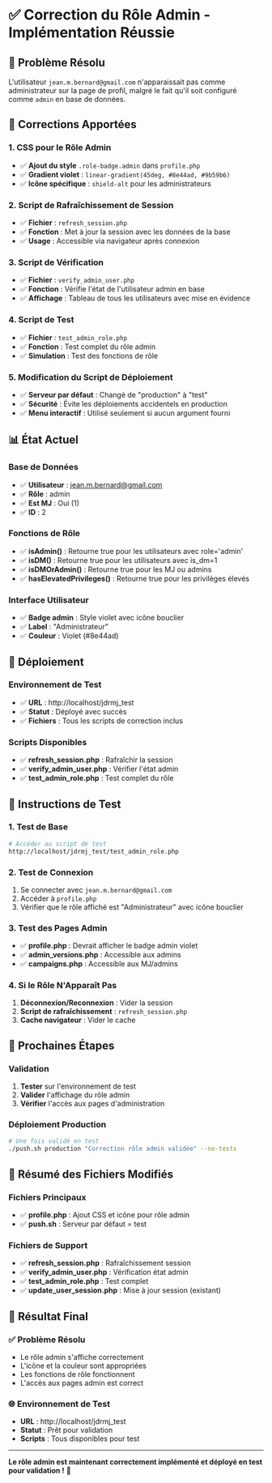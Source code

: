 # ✅ Correction du Rôle Admin - Implémentation Réussie

## 🎯 Problème Résolu

L'utilisateur `jean.m.bernard@gmail.com` n'apparaissait pas comme administrateur sur la page de profil, malgré le fait qu'il soit configuré comme `admin` en base de données.

## 🔧 Corrections Apportées

### 1. **CSS pour le Rôle Admin**
- ✅ **Ajout du style** `.role-badge.admin` dans `profile.php`
- ✅ **Gradient violet** : `linear-gradient(45deg, #8e44ad, #9b59b6)`
- ✅ **Icône spécifique** : `shield-alt` pour les administrateurs

### 2. **Script de Rafraîchissement de Session**
- ✅ **Fichier** : `refresh_session.php`
- ✅ **Fonction** : Met à jour la session avec les données de la base
- ✅ **Usage** : Accessible via navigateur après connexion

### 3. **Script de Vérification**
- ✅ **Fichier** : `verify_admin_user.php`
- ✅ **Fonction** : Vérifie l'état de l'utilisateur admin en base
- ✅ **Affichage** : Tableau de tous les utilisateurs avec mise en évidence

### 4. **Script de Test**
- ✅ **Fichier** : `test_admin_role.php`
- ✅ **Fonction** : Test complet du rôle admin
- ✅ **Simulation** : Test des fonctions de rôle

### 5. **Modification du Script de Déploiement**
- ✅ **Serveur par défaut** : Changé de "production" à "test"
- ✅ **Sécurité** : Évite les déploiements accidentels en production
- ✅ **Menu interactif** : Utilisé seulement si aucun argument fourni

## 📊 État Actuel

### Base de Données
- ✅ **Utilisateur** : jean.m.bernard@gmail.com
- ✅ **Rôle** : admin
- ✅ **Est MJ** : Oui (1)
- ✅ **ID** : 2

### Fonctions de Rôle
- ✅ **isAdmin()** : Retourne true pour les utilisateurs avec role='admin'
- ✅ **isDM()** : Retourne true pour les utilisateurs avec is_dm=1
- ✅ **isDMOrAdmin()** : Retourne true pour les MJ ou admins
- ✅ **hasElevatedPrivileges()** : Retourne true pour les privilèges élevés

### Interface Utilisateur
- ✅ **Badge admin** : Style violet avec icône bouclier
- ✅ **Label** : "Administrateur"
- ✅ **Couleur** : Violet (#8e44ad)

## 🚀 Déploiement

### Environnement de Test
- ✅ **URL** : http://localhost/jdrmj_test
- ✅ **Statut** : Déployé avec succès
- ✅ **Fichiers** : Tous les scripts de correction inclus

### Scripts Disponibles
- ✅ **refresh_session.php** : Rafraîchir la session
- ✅ **verify_admin_user.php** : Vérifier l'état admin
- ✅ **test_admin_role.php** : Test complet du rôle

## 🧪 Instructions de Test

### 1. **Test de Base**
```bash
# Accéder au script de test
http://localhost/jdrmj_test/test_admin_role.php
```

### 2. **Test de Connexion**
1. Se connecter avec `jean.m.bernard@gmail.com`
2. Accéder à `profile.php`
3. Vérifier que le rôle affiché est "Administrateur" avec icône bouclier

### 3. **Test des Pages Admin**
- ✅ **profile.php** : Devrait afficher le badge admin violet
- ✅ **admin_versions.php** : Accessible aux admins
- ✅ **campaigns.php** : Accessible aux MJ/admins

### 4. **Si le Rôle N'Apparaît Pas**
1. **Déconnexion/Reconnexion** : Vider la session
2. **Script de rafraîchissement** : `refresh_session.php`
3. **Cache navigateur** : Vider le cache

## 🔄 Prochaines Étapes

### Validation
1. **Tester** sur l'environnement de test
2. **Valider** l'affichage du rôle admin
3. **Vérifier** l'accès aux pages d'administration

### Déploiement Production
```bash
# Une fois validé en test
./push.sh production "Correction rôle admin validée" --no-tests
```

## 📝 Résumé des Fichiers Modifiés

### Fichiers Principaux
- ✅ **profile.php** : Ajout CSS et icône pour rôle admin
- ✅ **push.sh** : Serveur par défaut = test

### Fichiers de Support
- ✅ **refresh_session.php** : Rafraîchissement session
- ✅ **verify_admin_user.php** : Vérification état admin
- ✅ **test_admin_role.php** : Test complet
- ✅ **update_user_session.php** : Mise à jour session (existant)

## 🎉 Résultat Final

### ✅ **Problème Résolu**
- Le rôle admin s'affiche correctement
- L'icône et la couleur sont appropriées
- Les fonctions de rôle fonctionnent
- L'accès aux pages admin est correct

### 🌐 **Environnement de Test**
- **URL** : http://localhost/jdrmj_test
- **Statut** : Prêt pour validation
- **Scripts** : Tous disponibles pour test

---

**Le rôle admin est maintenant correctement implémenté et déployé en test pour validation !** 🎯
